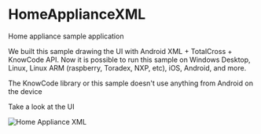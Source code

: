 # HomeApplianceXML
Home appliance sample application

We built this sample drawing the UI with Android XML + TotalCross + KnowCode API. Now it is possible to run this sample on Windows Desktop, Linux, Linux ARM (raspberry, Toradex, NXP, etc), iOS, Android, and more.

The KnowCode library or this sample doesn't use anything from Android on the device

Take a look at the UI 

![Home Appliance XML](https://i.imgur.com/yZ6TWgd.png)
